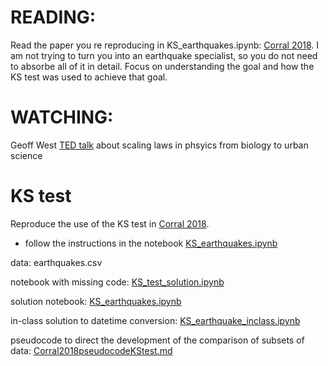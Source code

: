 
# READING: 
Read the paper you re reproducing in KS_earthquakes.ipynb: [Corral 2018](https://arxiv.org/pdf/0910.0055.pdf).
I am not trying to turn you into an earthquake specialist, so you do not need to absorbe all of it in detail. Focus on understanding the goal and how the KS test was used to achieve that goal. 

# WATCHING: 
Geoff West [TED talk](https://www.ted.com/talks/geoffrey_west_the_surprising_math_of_cities_and_corporations?utm_campaign=tedspread&utm_medium=referral&utm_source=tedcomshare) about scaling laws in phsyics from biology to urban science

#  KS test 
Reproduce the use of the KS test in [Corral 2018](https://arxiv.org/pdf/0910.0055.pdf). 
 
 - follow the instructions in the notebook [KS_earthquakes.ipynb](KS_earthquakes.ipynb) 
 
data: earthquakes.csv

notebook with missing code: [KS_test_solution.ipynb](KS_test_solution.ipynb)

solution notebook: [KS_earthquakes.ipynb](KS_earthquakes.ipynb)

in-class solution to datetime conversion: [KS_earthquake_inclass.ipynb](KS_earthquake_inclass.ipynb)

pseudocode to direct the development of the comparison of subsets of data: [Corral2018pseudocodeKStest.md](Corral2018pseudocodeKStest.md)


